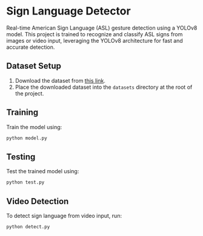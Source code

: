 # Sign Language Detector

Real-time American Sign Language (ASL) gesture detection using a YOLOv8 model. This project is trained to recognize and classify ASL signs from images or video input, leveraging the YOLOv8 architecture for fast and accurate detection.

## Dataset Setup

1. Download the dataset from [this link](https://1drv.ms/f/c/41b2c25f92a0ea09/Eu2epT1I01hBkOH5m0zYceIBFmiSyv7EKEbmYTAYsy6uMQ?e=gHj9Tj).
2. Place the downloaded dataset into the `datasets` directory at the root of the project.

## Training

Train the model using:

```bash
python model.py
```

## Testing

Test the trained model using:

```bash
python test.py
```

## Video Detection

To detect sign language from video input, run:

```bash
python detect.py
```
